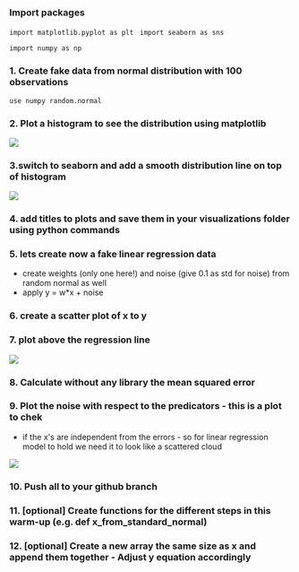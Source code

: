 ### Import packages 
`import matplotlib.pyplot as plt
 `
`import seaborn as sns`

`import numpy as np`

### 1. Create fake data from normal distribution with 100 observations

`use numpy random.normal`

### 2. Plot a histogram to see the distribution using matplotlib
![](./plots/hist_matplot.png)


### 3.switch to seaborn and add a smooth distribution line on top of histogram 
![](./plots/hist_sns.png)


### 4. add titles to plots and save them in your visualizations folder using python commands

### 5. lets create now a fake linear regression data
- create weights (only one here!) and noise (give 0.1 as std for noise) from random normal as well 
-  apply y = w*x + noise 


### 6. create a scatter plot of x to y
### 7. plot above the regression line

![](./plots/linear_reg_line.png)

### 8. Calculate without any library the mean squared error 

### 9. Plot the noise with respect to the predicators - this is a plot to chek 
-  if the x's are independent from the errors - so for linear regression model to hold we need it to look like a scattered cloud  

![](./plots/noise_lr.png)

### 10. Push all to your github branch

### 11. [optional] Create functions for the different steps in this warm-up (e.g. def x_from_standard_normal)

### 12. [optional] Create a new array the same size as x and append them together                - Adjust y equation accordingly
